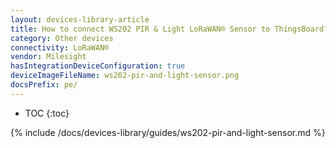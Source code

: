 ```yaml
---
layout: devices-library-article
title: How to connect WS202 PIR & Light LoRaWAN® Sensor to ThingsBoard?
category: Other devices
connectivity: LoRaWAN®
vendor: Milesight
hasIntegrationDeviceConfiguration: true
deviceImageFileName: ws202-pir-and-light-sensor.png
docsPrefix: pe/
---
```


* TOC
{:toc}

{% include /docs/devices-library/guides/ws202-pir-and-light-sensor.md %}
